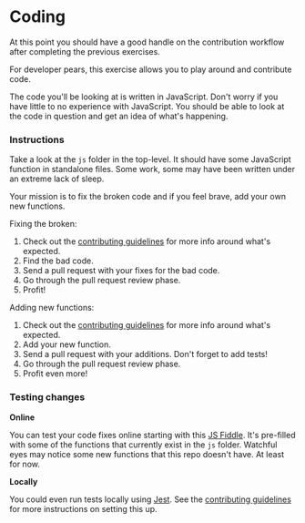 # Coding

At this point you should have a good handle on the contribution workflow after completing the previous exercises.

For developer pears, this exercise allows you to play around and contribute code.

The code you'll be looking at is written in JavaScript. Don't worry if you have little to no experience with JavaScript. You should be able to look at the code in question and get an idea of what's happening.

### Instructions

Take a look at the `js` folder in the top-level. It should have some JavaScript function in standalone files. Some work, some may have been written under an extreme lack of sleep.

Your mission is to fix the broken code and if you feel brave, add your own new functions.

Fixing the broken:

1. Check out the [contributing guidelines](../CONTRIBUTING.md) for more info around what's expected.
1. Find the bad code.
1. Send a pull request with your fixes for the bad code.
1. Go through the pull request review phase.
1. Profit!

Adding new functions:

1. Check out the [contributing guidelines](../CONTRIBUTING.md) for more info around what's expected.
1. Add your new function.
1. Send a pull request with your additions. Don't forget to add tests!
1. Go through the pull request review phase.
1. Profit even more!

### Testing changes

**Online**

You can test your code fixes online starting with this [JS Fiddle](https://jsfiddle.net/caabernathy/822ur38d/). It's pre-filled with some of the functions that currently exist in the `js` folder. Watchful eyes may notice some new functions that this repo doesn't have. At least for now.

**Locally**

You could even run tests locally using [Jest](https://jestjs.io/). See the [contributing guidelines](../CONTRIBUTING.md) for more instructions on setting this up.
